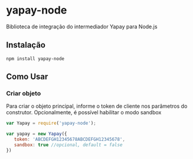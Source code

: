 
# yapay-node
Biblioteca de integração do intermediador Yapay para Node.js

## Instalação
`npm install yapay-node`

## Como Usar

### Criar objeto
Para criar o objeto principal, informe o token de cliente nos parâmetros do construtor. Opcionalmente, é possível habilitar o modo sandbox

```javascript
var Yapay = require('yapay-node');

var yapay = new Yapay({
   token: 'ABCDEFGH12345678ABCDEFGH12345678',
   sandbox: true //opcional, default = false
})
```